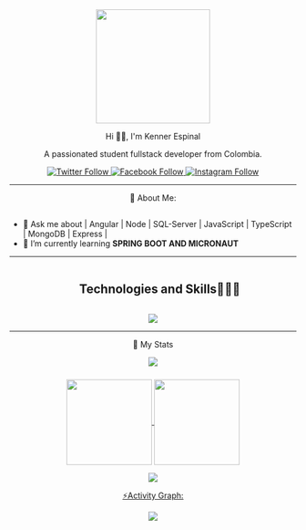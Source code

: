 <div id="header" align="center">
  <img src="https://media.giphy.com/media/bGgsc5mWoryfgKBx1u/giphy.gif" width="200"/>
  <p align="center">Hi 🙋‍♂️, I'm Kenner Espinal</p>
  <p aling="center">
    A passionated student fullstack developer from Colombia.
  </p>
</div>

<div id="badge" align="center">
  <a href="https://twitter.com/EspinalKenner">
    <img alt="Twitter Follow" src="https://img.shields.io/twitter/follow/EspinlKenner?color=skyblue&label=EspinalKenner&logo=twitter&logoColor=skyblue&style=for-the-badge">
  </a>
  <a href="https://www.facebook.com/kennerjose.espinalguillen.3">
    <img alt="Facebook Follow" src="https://img.shields.io/twitter/follow/Kenner%20Espinal?color=blue&label=Kenner%20Espinal&logo=facebook&logoColor=blue&style=for-the-badge">
  </a>
  <a href="https://www.instagram.com/kennerespinalcanta/">
    <img alt="Instagram Follow" src="https://img.shields.io/twitter/follow/Kenner%20Espinal?label=Kenner%20Espinal&logo=instagram&logoColor=green&style=for-the-badge">
  </a>
</div>

---

<p align="center">🤔 About Me:</p>

## 
- 💬 Ask me about | Angular | Node | SQL-Server | JavaScript | TypeScript | MongoDB | Express |
- 🌱 I’m currently learning **SPRING BOOT AND MICRONAUT**

---


<!--h1 without bottom border-->
<div id="user-content-toc">
  <ul align="center">
    <summary><h2 style="display: inline-block">Technologies and Skills👨🏻‍💻</h2></summary>
  </ul>
</div>
<!--tech stack icons-->

<p align="center">
  <a href="https://skillicons.dev">
    <img src="https://skillicons.dev/icons?i=git,github,gitlab,html,css,js,ts,nodejs,gradle,java,spring,fastapi,mongodb,postgres,mysql,firebase,postman,astro,angular,py,tailwind,bootstrap,vscode,idea,docker,figma,selenium,sequelize&perline=14" />
  </a>
</p>
  
---

<div align="center">
  <p align="center"> 📑 My Stats </p>

  <img src="https://user-images.githubusercontent.com/73097560/115834477-dbab4500-a447-11eb-908a-139a6edaec5c.gif"><h3 align="center"></h3>
  
  <div align="center">
  <a href="https://github.com/KennerEspinal">
  <img align="center" src="http://github-profile-summary-cards.vercel.app/api/cards/stats?username=KennerEspinal&theme=2077" height="150em" />
  <img align="center" src="http://github-profile-summary-cards.vercel.app/api/cards/profile-details?username=KennerEspinal&theme=2077" height="150em" />
  </div>
    
  <img src="https://user-images.githubusercontent.com/73097560/115834477-dbab4500-a447-11eb-908a-139a6edaec5c.gif"><p align="center">⚡Activity Graph:</p>
  <img align="center" src="https://github-readme-activity-graph.vercel.app/graph?username=KennerEspinal&theme=nightowl"/>
  
</div>



